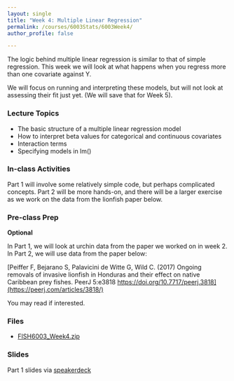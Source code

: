 ```yaml
---
layout: single
title: "Week 4: Multiple Linear Regression"
permalink: /courses/6003Stats/6003Week4/
author_profile: false

---
```


The logic behind multiple linear regression is similar to that of simple regression. This week we will look at what happens when you regress more than one covariate against Y.

We will focus on running and interpreting these models, but will not look at assessing their fit just yet. (We will save that for Week 5).

### Lecture Topics

* The basic structure of a multiple linear regression model
* How to interpret beta values for categorical and continuous covariates
* Interaction terms
* Specifying models in lm()
	
### In-class Activities

Part 1 will involve some relatively simple code, but perhaps complicated concepts. Part 2 will be more hands-on, and there will be a larger exercise as we work on the data from the lionfish paper below.

### Pre-class Prep

**Optional**

In Part 1, we will look at urchin data from the paper we worked on in week 2. In Part 2, we will use data from the paper below:

[Peiffer F, Bejarano S, Palavicini de Witte G, Wild C. (2017) Ongoing removals of invasive lionfish in Honduras and their effect on native Caribbean prey fishes. PeerJ 5:e3818 https://doi.org/10.7717/peerj.3818](https://peerj.com/articles/3818/)

You may read if interested. 

### Files

- [FISH6003_Week4.zip](/assets/images/6003/FISH6003_Week4.zip)

### Slides

<script async class="speakerdeck-embed" data-id="e17ea1170dca43a282007443435e0539" data-ratio="1.77777777777778" src="//speakerdeck.com/assets/embed.js"></script>

Part 1 slides via [speakerdeck](https://speakerdeck.com/pandalusplatyceros/fish-6003-week-4-multiple-linear-regression)

